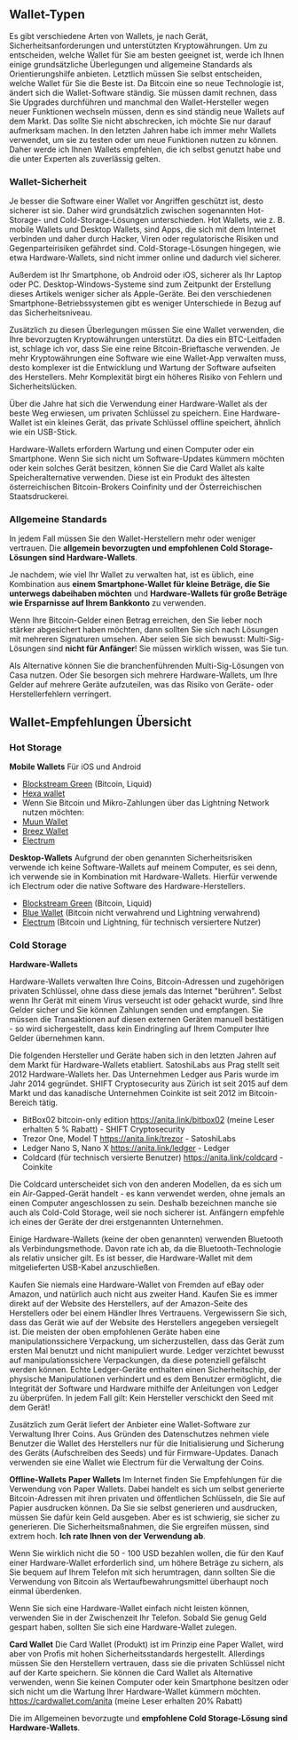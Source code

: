 ## Wallet-Typen

Es gibt verschiedene Arten von Wallets, je nach Gerät, Sicherheitsanforderungen und unterstützten Kryptowährungen. Um zu entscheiden, welche Wallet für Sie am besten geeignet ist, werde ich Ihnen einige grundsätzliche Überlegungen und allgemeine Standards als Orientierungshilfe anbieten. Letztlich müssen Sie selbst entscheiden, welche Wallet für Sie die Beste ist. Da Bitcoin eine so neue Technologie ist, ändert sich die Wallet-Software ständig. Sie müssen damit rechnen, dass Sie Upgrades durchführen und manchmal den Wallet-Hersteller wegen neuer Funktionen wechseln müssen, denn es sind ständig neue Wallets auf dem Markt. Das sollte Sie nicht abschrecken, ich möchte Sie nur darauf aufmerksam machen. In den letzten Jahren habe ich immer mehr Wallets verwendet, um sie zu testen oder um neue Funktionen nutzen zu können. Daher werde ich Ihnen Wallets empfehlen, die ich selbst genutzt habe und die unter Experten als zuverlässig gelten.

### Wallet-Sicherheit

Je besser die Software einer Wallet vor Angriffen geschützt ist, desto sicherer ist sie. Daher wird grundsätzlich zwischen sogenannten Hot-Storage- und Cold-Storage-Lösungen unterschieden. Hot Wallets, wie z. B. mobile Wallets und Desktop Wallets, sind Apps, die sich mit dem Internet verbinden und daher durch Hacker, Viren oder regulatorische Risiken und Gegenparteirisiken gefährdet sind. Cold-Storage-Lösungen hingegen, wie etwa Hardware-Wallets, sind nicht immer online und dadurch viel sicherer.

Außerdem ist Ihr Smartphone, ob Android oder iOS, sicherer als Ihr Laptop oder PC. Desktop-Windows-Systeme sind zum Zeitpunkt der Erstellung dieses Artikels weniger sicher als Apple-Geräte. Bei den verschiedenen Smartphone-Betriebssystemen gibt es weniger Unterschiede in Bezug auf das Sicherheitsniveau.

Zusätzlich zu diesen Überlegungen müssen Sie eine Wallet verwenden, die Ihre bevorzugten Kryptowährungen unterstützt. Da dies ein BTC-Leitfaden ist, schlage ich vor, dass Sie eine reine Bitcoin-Brieftasche verwenden. Je mehr Kryptowährungen eine Software wie eine Wallet-App verwalten muss, desto komplexer ist die Entwicklung und Wartung der Software aufseiten des Herstellers. Mehr Komplexität birgt ein höheres Risiko von Fehlern und Sicherheitslücken.

Über die Jahre hat sich die Verwendung einer Hardware-Wallet als der beste Weg erwiesen, um privaten Schlüssel zu speichern. Eine Hardware-Wallet ist ein kleines Gerät, das private Schlüssel offline speichert, ähnlich wie ein USB-Stick.

Hardware-Wallets erfordern Wartung und einen Computer oder ein Smartphone. Wenn Sie sich nicht um Software-Updates kümmern möchten oder kein solches Gerät besitzen, können Sie die Card Wallet als kalte Speicheralternative verwenden. Diese ist ein Produkt des ältesten österreichischen Bitcoin-Brokers Coinfinity und der Österreichischen Staatsdruckerei.

### Allgemeine Standards
In jedem Fall müssen Sie den Wallet-Herstellern mehr oder weniger vertrauen. Die **allgemein bevorzugten und empfohlenen Cold Storage-Lösungen sind Hardware-Wallets**.

Je nachdem, wie viel Ihr Wallet zu verwalten hat, ist es üblich, eine Kombination aus **einem Smartphone-Wallet für kleine Beträge, die Sie unterwegs dabeihaben möchten** und **Hardware-Wallets für große Beträge wie Ersparnisse auf Ihrem Bankkonto** zu verwenden.

Wenn Ihre Bitcoin-Gelder einen Betrag erreichen, den Sie lieber noch stärker abgesichert haben möchten, dann sollten Sie sich nach Lösungen mit mehreren Signaturen umsehen. Aber seien Sie sich bewusst: Multi-Sig-Lösungen sind **nicht für Anfänger**! Sie müssen wirklich wissen, was Sie tun.

Als Alternative können Sie die branchenführenden Multi-Sig-Lösungen von Casa nutzen. Oder Sie besorgen sich mehrere Hardware-Wallets, um Ihre Gelder auf mehrere Geräte aufzuteilen, was das Risiko von Geräte- oder Herstellerfehlern verringert.

## Wallet-Empfehlungen Übersicht

### Hot Storage

**Mobile Wallets**
Für iOS und Android
* [Blockstream Green](https://blockstream.com/green/) (Bitcoin, Liquid)
* [Hexa wallet](https://hexawallet.io/)
* Wenn Sie Bitcoin und Mikro-Zahlungen über das Lightning Network nutzen möchten:
* [Muun Wallet](https://muun.com/)
* [Breez Wallet](https://breez.technology/)
* [Electrum](https://electrum.org)

**Desktop-Wallets**
Aufgrund der oben genannten Sicherheitsrisiken verwende ich keine Software-Wallets auf meinem Computer, es sei denn, ich verwende sie in Kombination mit Hardware-Wallets. Hierfür verwende ich Electrum oder die native Software des Hardware-Herstellers.

* [Blockstream Green](https://blockstream.com/green/) (Bitcoin, Liquid)
* [Blue Wallet](https://bluewallet.io/) (Bitcoin nicht verwahrend und Lightning verwahrend)
* [Electrum](https://electrum.org) (Bitcoin und Lightning, für technisch versiertere Nutzer)

### Cold Storage
**Hardware-Wallets**

Hardware-Wallets verwalten Ihre Coins, Bitcoin-Adressen und zugehörigen privaten Schlüssel, ohne dass diese jemals das Internet "berühren". Selbst wenn Ihr Gerät mit einem Virus verseucht ist oder gehackt wurde, sind Ihre Gelder sicher und Sie können Zahlungen senden und empfangen. Sie müssen die Transaktionen auf diesen externen Geräten manuell bestätigen - so wird sichergestellt, dass kein Eindringling auf Ihrem Computer Ihre Gelder übernehmen kann.

Die folgenden Hersteller und Geräte haben sich in den letzten Jahren auf dem Markt für Hardware-Wallets etabliert. SatoshiLabs aus Prag stellt seit 2012 Hardware-Wallets her. Das Unternehmen Ledger aus Paris wurde im Jahr 2014 gegründet. SHIFT Cryptosecurity aus Zürich ist seit 2015 auf dem Markt und das kanadische Unternehmen Coinkite ist seit 2012 im Bitcoin-Bereich tätig.

* BitBox02 bitcoin-only edition https://anita.link/bitbox02 (meine Leser erhalten 5 % Rabatt) - SHIFT Cryptosecurity
* Trezor One, Model T https://anita.link/trezor - SatoshiLabs
* Ledger Nano S, Nano X https://anita.link/ledger - Ledger
* Coldcard (für technisch versierte Benutzer) https://anita.link/coldcard - Coinkite

Die Coldcard unterscheidet sich von den anderen Modellen, da es sich um ein Air-Gapped-Gerät handelt - es kann verwendet werden, ohne jemals an einen Computer angeschlossen zu sein. Deshalb bezeichnen manche sie auch als Cold-Cold Storage, weil sie noch sicherer ist. Anfängern empfehle ich eines der Geräte der drei erstgenannten Unternehmen.

Einige Hardware-Wallets (keine der oben genannten) verwenden Bluetooth als Verbindungsmethode. Davon rate ich ab, da die Bluetooth-Technologie als relativ unsicher gilt. Es ist besser, die Hardware-Wallet mit dem mitgelieferten USB-Kabel anzuschließen.

Kaufen Sie niemals eine Hardware-Wallet von Fremden auf eBay oder Amazon, und natürlich auch nicht aus zweiter Hand. Kaufen Sie es immer direkt auf der Website des Herstellers, auf der Amazon-Seite des Herstellers oder bei einem Händler Ihres Vertrauens. Vergewissern Sie sich, dass das Gerät wie auf der Website des Herstellers angegeben versiegelt ist. Die meisten der oben empfohlenen Geräte haben eine manipulationssichere Verpackung, um sicherzustellen, dass das Gerät zum ersten Mal benutzt und nicht manipuliert wurde. Ledger verzichtet bewusst auf manipulationssichere Verpackungen, da diese potenziell gefälscht werden können. Echte Ledger-Geräte enthalten einen Sicherheitschip, der physische Manipulationen verhindert und es dem Benutzer ermöglicht, die Integrität der Software und Hardware mithilfe der Anleitungen von Ledger zu überprüfen. In jedem Fall gilt: Kein Hersteller verschickt den Seed mit dem Gerät!

Zusätzlich zum Gerät liefert der Anbieter eine Wallet-Software zur Verwaltung Ihrer Coins. Aus Gründen des Datenschutzes nehmen viele Benutzer die Wallet des Herstellers nur für die Initialisierung und Sicherung des Geräts (Aufschreiben des Seeds) und für Firmware-Updates. Danach verwenden sie eine Wallet wie Electrum für die Verwaltung der Coins.

**Offline-Wallets**
**Paper Wallets**
Im Internet finden Sie Empfehlungen für die Verwendung von Paper Wallets. Dabei handelt es sich um selbst generierte Bitcoin-Adressen mit ihren privaten und öffentlichen Schlüsseln, die Sie auf Papier ausdrucken können. Da Sie sie selbst generieren und ausdrucken, müssen Sie dafür kein Geld ausgeben. Aber es ist schwierig, sie sicher zu generieren. Die Sicherheitsmaßnahmen, die Sie ergreifen müssen, sind extrem hoch. **Ich rate Ihnen von der Verwendung ab**.

Wenn Sie wirklich nicht die 50 - 100 USD bezahlen wollen, die für den Kauf einer Hardware-Wallet erforderlich sind, um höhere Beträge zu sichern, als Sie bequem auf Ihrem Telefon mit sich herumtragen, dann sollten Sie die Verwendung von Bitcoin als Wertaufbewahrungsmittel überhaupt noch einmal überdenken.

Wenn Sie sich eine Hardware-Wallet einfach nicht leisten können, verwenden Sie in der Zwischenzeit Ihr Telefon. Sobald Sie genug Geld gespart haben, sollten Sie sich eine Hardware-Wallet zulegen.

**Card Wallet**
Die Card Wallet (Produkt) ist im Prinzip eine Paper Wallet, wird aber von Profis mit hohen Sicherheitsstandards hergestellt. Allerdings müssen Sie den Herstellern vertrauen, dass sie die privaten Schlüssel nicht auf der Karte speichern. Sie können die Card Wallet als Alternative verwenden, wenn Sie keinen Computer oder kein Smartphone besitzen oder sich nicht um die Wartung Ihrer Hardware-Wallet kümmern möchten. https://cardwallet.com/anita (meine Leser erhalten 20% Rabatt)


Die im Allgemeinen bevorzugte und **empfohlene Cold Storage-Lösung sind Hardware-Wallets**.
